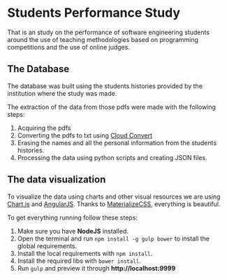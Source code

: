 Students Performance Study
==========================
That is an study on the performance of software engineering students around the use of teaching methodologies based on programming competitions and the use of online judges.

The Database
------------
The database was built using the students histories provided by the institution where the study was made.

The extraction of the data from those pdfs were made with the following steps:

1. Acquiring the pdfs
2. Converting the pdfs to txt using [Cloud Convert][1]
3. Erasing the names and all the personal information from the students histories.
4. Processing the data using python scripts and creating JSON files.

The data visualization
----------------------
To visualize the data using charts and other visual resources we are using [Chart.js][2] and [AngularJS][3]. Thanks to [MaterializeCSS][4], everything is beautiful.

To get everything running follow these steps:

1. Make sure you have **NodeJS** installed.
2. Open the terminal and run `npm install -g gulp bower` to install the global requirements.
3. Install the local requirements with `npm install`.
4. Install the required libs with `bower install`.
5. Run `gulp` and preview it through **http://localhost:9999**

[1]: https://cloudconvert.com/pdf-to-txt
[2]: http://www.chartjs.org
[3]: https://angularjs.org
[4]: http://materializecss.com
